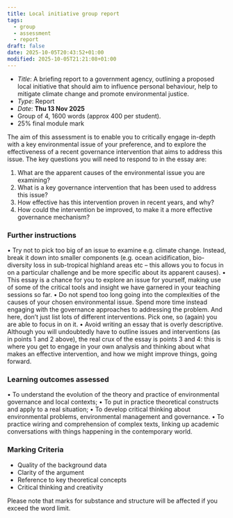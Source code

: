 ```yaml
---
title: Local initiative group report
tags:
  - group
  - assessment
  - report
draft: false
date: 2025-10-05T20:43:52+01:00
modified: 2025-10-05T21:21:08+01:00
---
```

- *Title*: A briefing report to a government agency, outlining a proposed local initiative that should aim to influence personal behaviour, help to mitigate climate change and promote environmental justice.
- *Type*: Report
- *Date*: **Thu 13 Nov 2025**
- Group of 4, 1600 words (approx 400 per student).
- 25% final module mark

The aim of this assessment is to enable you to critically engage in-depth with a key environmental issue of your preference, and to explore the effectiveness of a recent governance intervention that aims to address this issue. The key questions you will need to respond to in the essay are:

1. What are the apparent causes of the environmental issue you are examining?
2. What is a key governance intervention that has been used to address this issue?
3. How effective has this intervention proven in recent years, and why?
4. How could the intervention be improved, to make it a more effective governance mechanism?
### Further instructions
• Try not to pick too big of an issue to examine e.g. climate change. Instead, break it down into smaller components (e.g. ocean acidification, bio-diversity loss in sub-tropical highland areas etc – this allows you to focus in on a particular challenge and be more specific about its apparent causes).
• This essay is a chance for you to explore an issue for yourself, making use of some of the critical tools and insight we have garnered in your teaching sessions so far.
• Do not spend too long going into the complexities of the causes of your chosen environmental issue. Spend more time instead engaging with the governance approaches to addressing the problem. And here, don’t just list lots of different interventions. Pick one, so (again) you are able to focus in on it.
• Avoid writing an essay that is overly descriptive. Although you will undoubtedly have to outline issues and interventions (as in points 1 and 2 above), the real crux of the essay is points 3 and 4: this is where you get to engage in your own analysis and thinking about what makes an effective intervention, and how we might improve things, going forward.
### Learning outcomes assessed
• To understand the evolution of the theory and practice of environmental governance and local contexts;
• To put in practice theoretical constructs and apply to a real situation;
• To develop critical thinking about environmental problems, environmental management and governance.
• To practice wiring and comprehension of complex texts, linking up academic conversations with things happening in the contemporary world.
### Marking Criteria
- Quality of the background data
- Clarity of the argument
- Reference to key theoretical concepts
- Critical thinking and creativity

Please note that marks for substance and structure will be affected if you exceed the word limit.
